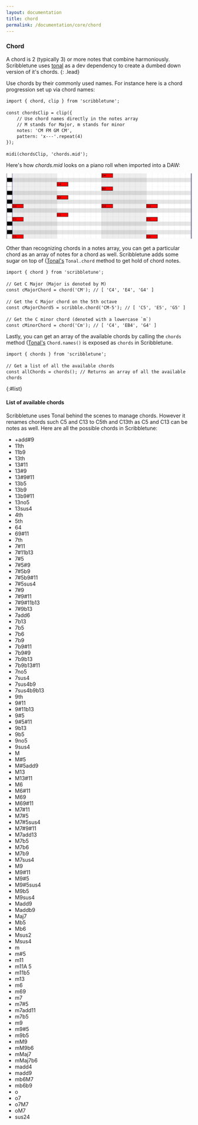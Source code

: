 ```yaml
---
layout: documentation
title: chord
permalink: /documentation/core/chord
---
```


### Chord
A chord is 2 (typically 3) or more notes that combine harmoniously. Scribbletune uses [tonal](https://github.com/danigb/tonal) as a dev dependency to create a dumbed down version of it's chords.
{: .lead}

Use chords by their commonly used names. For instance here is a chord progression set up via chord names:

```
import { chord, clip } from 'scribbletune';

const chordsClip = clip({
	// Use chord names directly in the notes array
	// M stands for Major, m stands for minor
	notes: 'CM FM GM CM',
	pattern: 'x---'.repeat(4)
});

midi(chordsClip, 'chords.mid');
```

Here's how _chords.mid_ looks on a piano roll when imported into a DAW:

![Chords](/images/chords.png)

Other than recognizing chords in a notes array, you can get a particular chord as an array of notes for a  chord as well. Scribbletune adds some sugar on top of ([Tonal's](https://github.com/danigb/tonal) `Tonal.chord` method to get hold of chord notes.

```
import { chord } from 'scribbletune';

// Get C Major (Major is denoted by M)
const cMajorChord = chord('CM'); // [ 'C4', 'E4', 'G4' ]

// Get the C Major chord on the 5th octave
const cMajorChord5 = scribble.chord('CM-5'); // [ 'C5', 'E5', 'G5' ]

// Get the C minor chord (denoted with a lowercase `m`)
const cMinorChord = chord('Cm'); // [ 'C4', 'EB4', 'G4' ]
```

Lastly, you can get an array of the available chords by calling the `chords` method ([Tonal's](https://github.com/danigb/tonal) `Chord.names()` is exposed as `chords` in Scribbletune.

```
import { chords } from 'scribbletune';

// Get a list of all the available chords
const allChords = chords(); // Returns an array of all the available chords
```

{:#list}

#### List of available chords

Scribbletune uses Tonal behind the scenes to manage chords. However it renames chords such C5 and C13 to C5th and C13th as C5 and C13 can be notes as well. Here are all the possible chords in Scribbletune:

- +add#9
- 11th
- 11b9
- 13th
- 13#11
- 13#9
- 13#9#11
- 13b5
- 13b9
- 13b9#11
- 13no5
- 13sus4
- 4th
- 5th
- 64
- 69#11
- 7th
- 7#11
- 7#11b13
- 7#5
- 7#5#9
- 7#5b9
- 7#5b9#11
- 7#5sus4
- 7#9
- 7#9#11
- 7#9#11b13
- 7#9b13
- 7add6
- 7b13
- 7b5
- 7b6
- 7b9
- 7b9#11
- 7b9#9
- 7b9b13
- 7b9b13#11
- 7no5
- 7sus4
- 7sus4b9
- 7sus4b9b13
- 9th
- 9#11
- 9#11b13
- 9#5
- 9#5#11
- 9b13
- 9b5
- 9no5
- 9sus4
- M
- M#5
- M#5add9
- M13
- M13#11
- M6
- M6#11
- M69
- M69#11
- M7#11
- M7#5
- M7#5sus4
- M7#9#11
- M7add13
- M7b5
- M7b6
- M7b9
- M7sus4
- M9
- M9#11
- M9#5
- M9#5sus4
- M9b5
- M9sus4
- Madd9
- Maddb9
- Maj7
- Mb5
- Mb6
- Msus2
- Msus4
- m
- m#5
- m11
- m11A 5
- m11b5
- m13
- m6
- m69
- m7
- m7#5
- m7add11
- m7b5
- m9
- m9#5
- m9b5
- mM9
- mM9b6
- mMaj7
- mMaj7b6
- madd4
- madd9
- mb6M7
- mb6b9
- o
- o7
- o7M7
- oM7
- sus24
